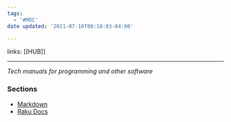 ```yaml
---
tags:
  - '#MOC'
date updated: '2021-07-16T00:18:03-04:00'

---
```


links: [[HUB]]

---

_Tech manuals for programming and other software_

### Sections

- [Markdown](https://www.markdownguide.org/basic-syntax)
- [Raku Docs](https://docs.raku.org/)

